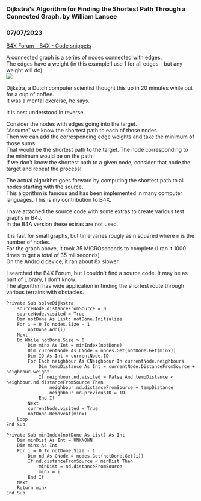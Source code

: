 ###  Dijkstra's Algorithm for Finding the Shortest Path Through a Connected Graph. by William Lancee
### 07/07/2023
[B4X Forum - B4X - Code snippets](https://www.b4x.com/android/forum/threads/148885/)

A connected graph is a series of nodes connected with edges.  
The edges have a weight (in this example I use 1 for all edges - but any weight will do)  
![](https://www.b4x.com/android/forum/attachments/143496)  
  
  
  
  
  
Dijkstra, a Dutch computer scientist thought this up in 20 minutes while out for a cup of coffee.  
It was a mental exercise, he says.  
  
It is best understood in reverse.  
  
Consider the nodes with edges going into the target.  
"Assume" we know the shortest path to each of those nodes.  
Then we can add the corresponding edge weights and take the minimum of those sums.  
That would be the shortest path to the target. The node corresponding to the minimum would be on the path.  
If we don't know the shortest path to a given node, consider that node the target and repeat the process!  
  
The actual algorithm goes forward by computing the shortest path to all nodes starting with the source.  
This algorithm is famous and has been implemented in many computer languages. This is my contribution to B4X.  
  
I have attached the source code with some extras to create various test graphs in B4J.  
In the B4A version these extras are not used.  
  
It is fast for small graphs, but time varies rougly as n squared where n is the number of nodes.  
For the graph above, it took 35 MICROseconds to complete (I ran it 1000 times to get a total of 35 miliseconds)  
On the Android device, it ran about 8x slower.  
  
I searched the B4X Forum, but I couldn't find a source code. It may be as part of Library, I don't know.  
The algorithm has wide application in finding the shortest route through various terrains with obstacles.  
  

```B4X
Private Sub solveDijkstra  
    sourceNode.distanceFromSource = 0  
    sourceNode.visited = True  
    Dim notDone As List: notDone.Initialize  
    For i = 0 To nodes.Size - 1  
        notDone.Add(i)  
    Next  
    Do While notDone.Size > 0  
        Dim minx As Int = minIndex(notDone)  
        Dim currentNode As CNode = nodes.Get(notDone.Get(minx))  
        Dim ID As Int = currentNode.ID  
        For Each neighbour As CNeighbour In currentNode.neighbours  
            Dim tempDistance As Int = currentNode.DistanceFromSource + neighbour.weight  
            If neighbour.nd.visited = False And tempDistance < neighbour.nd.distanceFromSource Then  
                neighbour.nd.distanceFromSource = tempDistance  
                neighbour.nd.previousID = ID  
            End If  
        Next  
        currentNode.visited = True  
        notDone.RemoveAt(minx)  
    Loop  
End Sub  
  
Private Sub minIndex(notDone As List) As Int  
    Dim minDist As Int = UNKNOWN  
    Dim minx As Int  
    For i = 0 To notDone.Size - 1  
        Dim nd As CNode = nodes.Get(notDone.Get(i))  
        If nd.distanceFromSource < minDist Then  
            minDist = nd.distanceFromSource  
            minx = i  
        End If  
    Next  
    Return minx  
End Sub
```